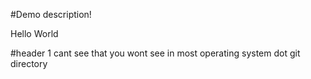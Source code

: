 #Demo
 description!
 
 Hello World

#header 1
cant see that you wont see in most operating system dot git directory